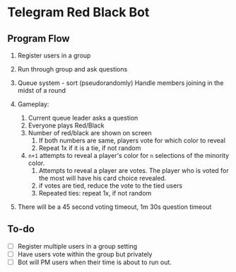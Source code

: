 # Telegram Red Black Bot
## Program Flow
1. Register users in a group
1. Run through group and ask questions
1. Queue system - sort (pseudorandomly) Handle members joining in the midst of a round
1. Gameplay:
    1. Current queue leader asks a question
    1. Everyone plays Red/Black
    1. Number of red/black are shown on screen
        1. If both numbers are same, players vote for which color to reveal
        1. Repeat 1x if it is a tie, if not random
    1. `n+1` attempts to reveal a player's color for `n` selections of the minority color.
        1. Attempts to reveal a player are votes. The player who is voted for the most will have his card choice revealed.
        1. if votes are tied, reduce the vote to the tied users
        1. Repeated ties: repeat 1x, if not random

1. There will be a 45 second voting timeout, 1m 30s question timeout

## To-do
- [ ] Register multiple users in a group setting
- [ ] Have users vote within the group but privately
- [ ] Bot will PM users when their time is about to run out.